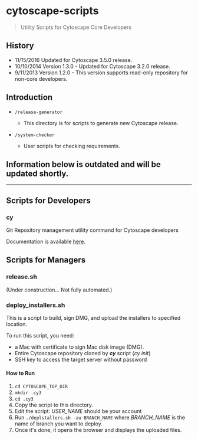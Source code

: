 # cytoscape-scripts
> Utility Scripts for Cytoscape Core Developers

## History
- 11/15/2016 Updated for Cytoscape 3.5.0 release.
- 10/10/2014 Version 1.3.0 - Updated for Cytoscape 3.2.0 release.
- 9/11/2013 Version 1.2.0 - This version supports read-only repository for non-core developers.

## Introduction

* ```/release-generator```
  - This directory is for scripts to generate new Cytoscape release.

* ```/system-checker```
  - User scripts for checking requirements.



## Information below is outdated and will be updated shortly.
------------
## Scripts for Developers

### cy
Git Repository management utility command for Cytoscape developers

Documentation is available [here](https://github.com/cytoscape/cytoscape).

## Scripts for Managers

### release.sh
(Under construction... Not fully automated.)


### deploy_installers.sh
This is a script to build, sign DMG, and upload the installers to specified location.

To run this script, you need:

* a Mac with certificate to sign Mac disk image (DMG).
* Entire Cytoscape repository cloned by __*cy*__ script (_cy init_)
* SSH key to access the target server without password

#### How to Run

1. ```cd CYTOSCAPE_TOP_DIR```
1. ```mkdir .cy3```
1. ```cd .cy3```
1. Copy the script to this directory.
1. Edit the script: _USER\_NAME_ should be your account
1. Run ```./deplstallers.sh -au BRANCH_NAME``` where _BRANCH\_NAME_ is the name of branch you want to deploy.
1. Once it's done, it opens the browser and displays the uploaded files.
